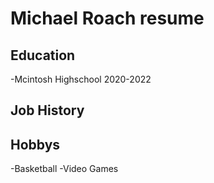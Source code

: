 # Michael Roach resume

## Education
   -Mcintosh Highschool 2020-2022
   
## Job History


## Hobbys
 -Basketball
 -Video Games
